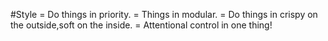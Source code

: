 


#Style
= Do things in priority.
= Things in modular.
= Do things in crispy on the outside,soft on the inside.
= Attentional control in one thing!







